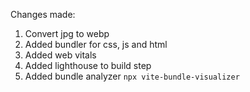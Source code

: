 
Changes made:

1. Convert jpg to webp
2. Added bundler for css, js and html
3. Added web vitals
4. Added lighthouse to build step
5. Added bundle analyzer `npx vite-bundle-visualizer`
